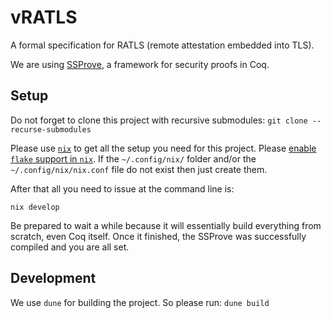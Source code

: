 # vRATLS
A formal specification for RATLS (remote attestation embedded into TLS).

We are using [SSProve](https://github.com/SSProve), a framework for security proofs in Coq.

## Setup

Do not forget to clone this project with recursive submodules:
```git clone --recurse-submodules```

Please use [`nix`](https://nixos.org/download.html) to get all the setup you need for this project.
Please [enable `flake` support in `nix`](https://nixos.wiki/wiki/Flakes). 
If the `~/.config/nix/` folder and/or the `~/.config/nix/nix.conf` file do not exist then just create them.

After that all you need to issue at the command line is:
```
nix develop
```
Be prepared to wait a while because it will essentially build everything from scratch, even Coq itself.
Once it finished, the SSProve was successfully compiled and you are all set.

## Development

We use `dune` for building the project.
So please run:
```dune build```
